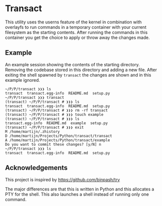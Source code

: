 # Transact

This utility uses the userns feature of the kernel in combination with overlayfs to
run commands in a temporary container with your current filesystem as the starting
contents. After running the commands in this container you get the choice to apply
or throw away the changes made.

## Example

An example session showing the contents of the starting directory. Removing the codebase stored in this directory
and adding a new file. After exiting the shell spawned by `transact` the changes are shown and in this example
ignored.

```shell-session
~/P/P/transact ❯❯❯ ls
transact  transact.egg-info  README.md  setup.py
~/P/P/transact ❯❯❯ transact
(transact) ~/P/P/transact # ❯❯❯ ls
transact  transact.egg-info  README.md  setup.py
(transact) ~/P/P/transact # ❯❯❯ rm -rf transact
(transact) ~/P/P/transact # ❯❯❯ touch example
(transact) ~/P/P/transact # ❯❯❯ ls
transact.egg-info  README.md  example  setup.py
(transact) ~/P/P/transact # ❯❯❯ exit
M /home/martijn/.zhistory
D /home/martijn/Projects/Python/transact/transact
A /home/martijn/Projects/Python/transact/example
Do you want to commit these changes? [y/N] n
~/P/P/transact ❯❯❯ ls
transact  transact.egg-info  README.md  setup.py
```

## Acknowledgements

This project is inspired by https://github.com/binpash/try

The major differences are that this is written in Python and this allocates a PTY for the shell.
This also launches a shell instead of running only one command.